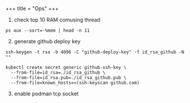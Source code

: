 +++
title = "Ops"
+++

1. check top 10 RAM comusing thread
```shell
ps aux --sort=-%mem | head -n 11
```

2. generate github deploy key
```shell
ssh-keygen -t rsa -b 4096 -C "github-deploy-key" -f id_rsa_github -N ""
```

```shell
kubectl create secret generic github-ssh-key \
  --from-file=id_rsa=./id_rsa_github \
  --from-file=id_rsa.pub=./id_rsa_github.pub \
  --from-file=known_hosts=<(ssh-keyscan github.com)
```

3. enable podman tcp socket
```shell

```